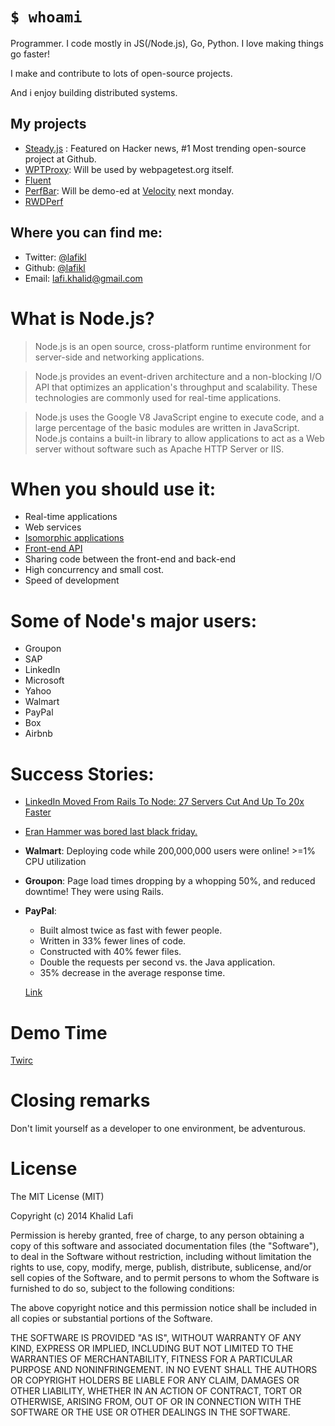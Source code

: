 # `$ whoami`
Programmer. I code mostly in JS(/Node.js), Go, Python. I love making things go faster!

I make and contribute to lots of open-source projects.

And i enjoy building distributed systems.

## My projects
- [Steady.js](https://github.com/lafikl/steady.js) : Featured on Hacker news, #1 Most trending open-source project at Github.
- [WPTProxy](https://github.com/lafikl/wptproxy): Will be used by webpagetest.org itself.
- [Fluent](https://github.com/lafikl/fluent)
- [PerfBar](https://github.com/lafikl/perfbar): Will be demo-ed at [Velocity](http://velocityconf.com/velocityeu2014/public/schedule/detail/38145) next monday.
- [RWDPerf](https://github.com/lafikl/rwdperf)

## Where you can find me:
- Twitter: [@lafikl](twitter.com/lafikl)
- Github: [@lafikl](github.com/lafikl)
- Email: [lafi.khalid@gmail.com](mailto:lafi.khalid@gmail.com)


# What is Node.js?
> Node.js is an open source, cross-platform runtime environment for server-side and networking applications.

> Node.js provides an event-driven architecture and a non-blocking I/O API that optimizes an application's throughput and scalability. These technologies are commonly used for real-time applications.

> Node.js uses the Google V8 JavaScript engine to execute code, and a large percentage of the basic modules are written in JavaScript. Node.js contains a built-in library to allow applications to act as a Web server without software such as Apache HTTP Server or IIS.


# When you should use it:
- Real-time applications
- Web services
- [Isomorphic applications](http://nerds.airbnb.com/isomorphic-javascript-future-web-apps)
- [Front-end API](http://www.nczonline.net/blog/2013/10/07/node-js-and-the-new-web-front-end/)
- Sharing code between the front-end and back-end
- High concurrency and small cost.
- Speed of development

# Some of Node's major users:
- Groupon
- SAP
- LinkedIn
- Microsoft
- Yahoo
- Walmart
- PayPal
- Box
- Airbnb


# Success Stories:
- [LinkedIn Moved From Rails To Node: 27 Servers Cut And Up To 20x Faster](http://highscalability.com/blog/2012/10/4/linkedin-moved-from-rails-to-node-27-servers-cut-and-up-to-2.html)
- [Eran Hammer was bored last black friday.](https://twitter.com/eranhammer/status/407784258170667009) 
- **Walmart**: Deploying code while 200,000,000 users were online! >=1% CPU utilization
- **Groupon**: Page load times dropping by a whopping 50%, and reduced downtime! They were using Rails.
- **PayPal**: 
  - Built almost twice as fast with fewer people.
  - Written in 33% fewer lines of code.
  - Constructed with 40% fewer files.
  - Double the requests per second vs. the Java application.
  - 35% decrease in the average response time.

  [Link](https://www.paypal-engineering.com/2013/11/22/node-js-at-paypal/)


# Demo Time
[Twirc](https://github.com/lafikl/twirc)


# Closing remarks
Don't limit yourself as a developer to one environment, be adventurous.


# License
The MIT License (MIT)

Copyright (c) 2014 Khalid Lafi

Permission is hereby granted, free of charge, to any person obtaining a copy
of this software and associated documentation files (the "Software"), to deal
in the Software without restriction, including without limitation the rights
to use, copy, modify, merge, publish, distribute, sublicense, and/or sell
copies of the Software, and to permit persons to whom the Software is
furnished to do so, subject to the following conditions:

The above copyright notice and this permission notice shall be included in all
copies or substantial portions of the Software.

THE SOFTWARE IS PROVIDED "AS IS", WITHOUT WARRANTY OF ANY KIND, EXPRESS OR
IMPLIED, INCLUDING BUT NOT LIMITED TO THE WARRANTIES OF MERCHANTABILITY,
FITNESS FOR A PARTICULAR PURPOSE AND NONINFRINGEMENT. IN NO EVENT SHALL THE
AUTHORS OR COPYRIGHT HOLDERS BE LIABLE FOR ANY CLAIM, DAMAGES OR OTHER
LIABILITY, WHETHER IN AN ACTION OF CONTRACT, TORT OR OTHERWISE, ARISING FROM,
OUT OF OR IN CONNECTION WITH THE SOFTWARE OR THE USE OR OTHER DEALINGS IN THE
SOFTWARE.
